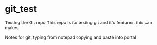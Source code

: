 # git_test
Testing the Git repo
This repo is for testing git and it's features. 
this can makes

Notes for git, typing from notepad
copying and paste into portal
